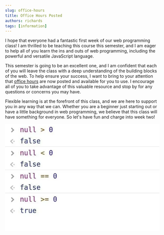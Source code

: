 ```yaml
---
slug: office-hours
title: Office Hours Posted
authors: richards
tags: [information]
---
```


I hope that everyone had a fantastic first week of our web programming class! I am thrilled to be teaching this course this semester, and I am eager to help all of you learn the ins and outs of web programming, including the powerful and versatile JavaScript language.

This semester is going to be an excellent one, and I am confident that each of you will leave the class with a deep understanding of the building blocks of the web. To help ensure your success, I want to bring to your attention that [office hours](/docs/information/office-hours/) are now posted and available for you to use. I encourage all of you to take advantage of this valuable resource and stop by for any questions or concerns you may have.

Flexible learning is at the forefront of this class, and we are here to support you in any way that we can. Whether you are a beginner just starting out or have a little background in web programming, we believe that this class will have something for everyone. So let's have fun and charge into week two!

![](img/js-fun.webp)